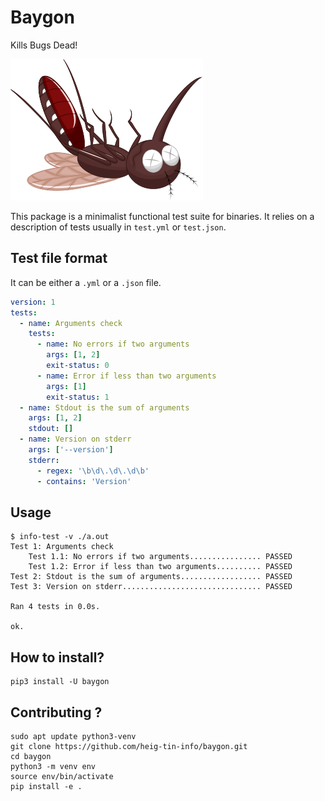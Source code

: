 # Baygon

Kills Bugs Dead!

![insect](docs/docs/.vuepress/public/baygon.svg)

This package is a minimalist functional test suite for binaries. It relies on a description of tests usually in `test.yml` or `test.json`.

## Test file format

It can be either a `.yml` or a `.json` file.

```yml
version: 1
tests:
  - name: Arguments check
    tests:
      - name: No errors if two arguments
        args: [1, 2]
        exit-status: 0
      - name: Error if less than two arguments
        args: [1]
        exit-status: 1
  - name: Stdout is the sum of arguments
    args: [1, 2]
    stdout: []
  - name: Version on stderr
    args: ['--version']
    stderr:
      - regex: '\b\d\.\d\.\d\b'
      - contains: 'Version'
```

## Usage

```console
$ info-test -v ./a.out
Test 1: Arguments check
    Test 1.1: No errors if two arguments................ PASSED
    Test 1.2: Error if less than two arguments.......... PASSED
Test 2: Stdout is the sum of arguments.................. PASSED
Test 3: Version on stderr............................... PASSED

Ran 4 tests in 0.0s.

ok.
```

## How to install?

```
pip3 install -U baygon
```

## Contributing ?

```
sudo apt update python3-venv
git clone https://github.com/heig-tin-info/baygon.git
cd baygon
python3 -m venv env
source env/bin/activate
pip install -e .
```

